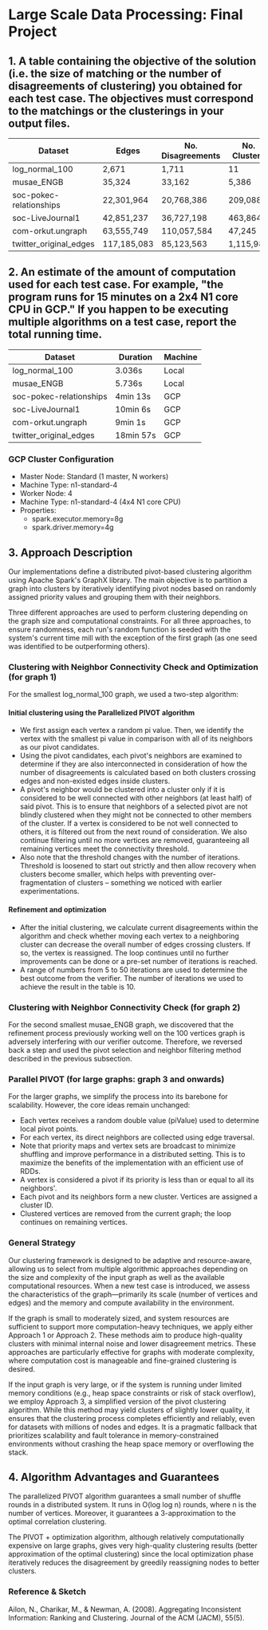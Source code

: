 # Large Scale Data Processing: Final Project

## 1. A table containing the objective of the solution (i.e. the size of matching or the number of disagreements of clustering) you obtained for each test case. The objectives must correspond to the matchings or the clusterings in your output files.

| Dataset | Edges | No. Disagreements | No. Clusters |
|---------|-------|------------------|--------------|
| log_normal_100 | 2,671 | 1,711 | 11 |
| musae_ENGB | 35,324 | 33,162 | 5,386 |
| soc-pokec-relationships | 22,301,964 | 20,768,386 | 209,088 |
| soc-LiveJournal1 | 42,851,237 | 36,727,198 | 463,864 |
| com-orkut.ungraph | 63,555,749 | 110,057,584 | 47,245 |
| twitter_original_edges | 117,185,083 | 85,123,563 | 1,115,984 |

## 2. An estimate of the amount of computation used for each test case. For example, "the program runs for 15 minutes on a 2x4 N1 core CPU in GCP." If you happen to be executing multiple algorithms on a test case, report the total running time.

| Dataset | Duration | Machine |
|---------|----------|---------|
| log_normal_100 | 3.036s | Local |
| musae_ENGB | 5.736s | Local |
| soc-pokec-relationships | 4min 13s | GCP |
| soc-LiveJournal1 | 10min 6s | GCP |
| com-orkut.ungraph | 9min 1s | GCP |
| twitter_original_edges | 18min 57s | GCP |

### GCP Cluster Configuration
- Master Node: Standard (1 master, N workers)
- Machine Type: n1-standard-4
- Worker Node: 4
- Machine Type: n1-standard-4 (4x4 N1 core CPU)
- Properties:
  - spark.executor.memory=8g
  - spark.driver.memory=4g

## 3. Approach Description

Our implementations define a distributed pivot-based clustering algorithm using Apache Spark's GraphX library. The main objective is to partition a graph into clusters by iteratively identifying pivot nodes based on randomly assigned priority values and grouping them with their neighbors.

Three different approaches are used to perform clustering depending on the graph size and computational constraints. For all three approaches, to ensure randomness, each run's random function is seeded with the system's current time mill with the exception of the first graph (as one seed was identified to be outperforming others).

### Clustering with Neighbor Connectivity Check and Optimization (for graph 1)
For the smallest log_normal_100 graph, we used a two-step algorithm:

#### Initial clustering using the Parallelized PIVOT algorithm
- We first assign each vertex a random pi value. Then, we identify the vertex with the smallest pi value in comparison with all of its neighbors as our pivot candidates.
- Using the pivot candidates, each pivot's neighbors are examined to determine if they are also interconnected in consideration of how the number of disagreements is calculated based on both clusters crossing edges and non-existed edges inside clusters.
- A pivot's neighbor would be clustered into a cluster only if it is considered to be well connected with other neighbors (at least half) of said pivot. This is to ensure that neighbors of a selected pivot are not blindly clustered when they might not be connected to other members of the cluster. If a vertex is considered to be not well connected to others, it is filtered out from the next round of consideration. We also continue filtering until no more vertices are removed, guaranteeing all remaining vertices meet the connectivity threshold.
- Also note that the threshold changes with the number of iterations. Threshold is loosened to start out strictly and then allow recovery when clusters become smaller, which helps with preventing over-fragmentation of clusters – something we noticed with earlier experimentations.

#### Refinement and optimization
- After the initial clustering, we calculate current disagreements within the algorithm and check whether moving each vertex to a neighboring cluster can decrease the overall number of edges crossing clusters. If so, the vertex is reassigned. The loop continues until no further improvements can be done or a pre-set number of iterations is reached.
- A range of numbers from 5 to 50 iterations are used to determine the best outcome from the verifier. The number of iterations we used to achieve the result in the table is 10.

### Clustering with Neighbor Connectivity Check (for graph 2)
For the second smallest musae_ENGB graph, we discovered that the refinement process previously working well on the 100 vertices graph is adversely interfering with our verifier outcome. Therefore, we reversed back a step and used the pivot selection and neighbor filtering method described in the previous subsection.

### Parallel PIVOT (for large graphs: graph 3 and onwards)
For the larger graphs, we simplify the process into its barebone for scalability. However, the core ideas remain unchanged:
- Each vertex receives a random double value (piValue) used to determine local pivot points.
- For each vertex, its direct neighbors are collected using edge traversal.
- Note that priority maps and vertex sets are broadcast to minimize shuffling and improve performance in a distributed setting. This is to maximize the benefits of the implementation with an efficient use of RDDs.
- A vertex is considered a pivot if its priority is less than or equal to all its neighbors'.
- Each pivot and its neighbors form a new cluster. Vertices are assigned a cluster ID.
- Clustered vertices are removed from the current graph; the loop continues on remaining vertices.

### General Strategy
Our clustering framework is designed to be adaptive and resource-aware, allowing us to select from multiple algorithmic approaches depending on the size and complexity of the input graph as well as the available computational resources. When a new test case is introduced, we assess the characteristics of the graph—primarily its scale (number of vertices and edges) and the memory and compute availability in the environment.

If the graph is small to moderately sized, and system resources are sufficient to support more computation-heavy techniques, we apply either Approach 1 or Approach 2. These methods aim to produce high-quality clusters with minimal internal noise and lower disagreement metrics. These approaches are particularly effective for graphs with moderate complexity, where computation cost is manageable and fine-grained clustering is desired.

If the input graph is very large, or if the system is running under limited memory conditions (e.g., heap space constraints or risk of stack overflow), we employ Approach 3, a simplified version of the pivot clustering algorithm. While this method may yield clusters of slightly lower quality, it ensures that the clustering process completes efficiently and reliably, even for datasets with millions of nodes and edges. It is a pragmatic fallback that prioritizes scalability and fault tolerance in memory-constrained environments without crashing the heap space memory or overflowing the stack.

## 4. Algorithm Advantages and Guarantees

The parallelized PIVOT algorithm guarantees a small number of shuffle rounds in a distributed system. It runs in O(log log n) rounds, where n is the number of vertices. Moreover, it guarantees a 3-approximation to the optimal correlation clustering.

The PIVOT + optimization algorithm, although relatively computationally expensive on large graphs, gives very high-quality clustering results (better approximation of the optimal clustering) since the local optimization phase iteratively reduces the disagreement by greedily reassigning nodes to better clusters.

### Reference & Sketch
Ailon, N., Charikar, M., & Newman, A. (2008). Aggregating Inconsistent Information: Ranking and Clustering. Journal of the ACM (JACM), 55(5).
